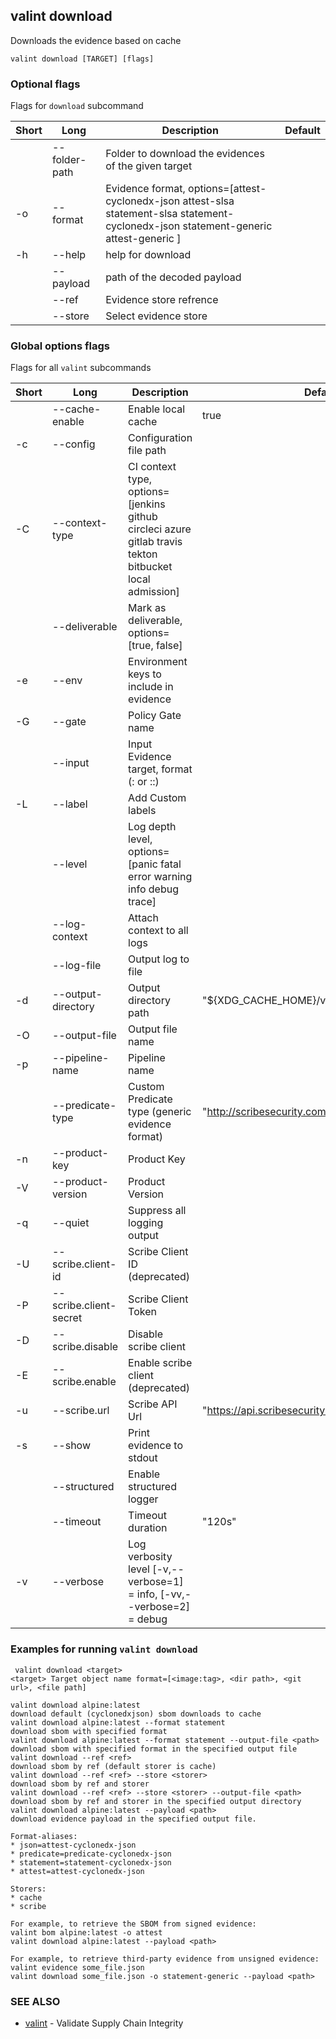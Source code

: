 ## valint download

Downloads the evidence based on cache

```
valint download [TARGET] [flags]
```

### Optional flags 
Flags for `download` subcommand


| Short | Long | Description | Default |
| --- | --- | --- | --- |
| | --folder-path | Folder to download the evidences of the given target | |
| -o | --format | Evidence format, options=[attest-cyclonedx-json attest-slsa statement-slsa statement-cyclonedx-json statement-generic attest-generic ] | |
| -h | --help | help for download | |
| | --payload | path of the decoded payload | |
| | --ref | Evidence store refrence | |
| | --store | Select evidence store | |


### Global options flags
Flags for all `valint` subcommands


| Short | Long | Description | Default |
| --- | --- | --- | --- |
| | --cache-enable | Enable local cache | true |
| -c | --config | Configuration file path | |
| -C | --context-type | CI context type, options=[jenkins github circleci azure gitlab travis tekton bitbucket local admission] | |
| | --deliverable | Mark as deliverable, options=[true, false] | |
| -e | --env | Environment keys to include in evidence | |
| -G | --gate | Policy Gate name | |
| | --input | Input Evidence target, format (<parser>:<file> or <scheme>:<name>:<tag>) | |
| -L | --label | Add Custom labels | |
| | --level | Log depth level, options=[panic fatal error warning info debug trace] | |
| | --log-context | Attach context to all logs | |
| | --log-file | Output log to file | |
| -d | --output-directory | Output directory path | "$\{XDG_CACHE_HOME\}/valint" |
| -O | --output-file | Output file name | |
| -p | --pipeline-name | Pipeline name | |
| | --predicate-type | Custom Predicate type (generic evidence format) | "http://scribesecurity.com/evidence/generic/v0.1" |
| -n | --product-key | Product Key | |
| -V | --product-version | Product Version | |
| -q | --quiet | Suppress all logging output | |
| -U | --scribe.client-id | Scribe Client ID (deprecated) | |
| -P | --scribe.client-secret | Scribe Client Token | |
| -D | --scribe.disable | Disable scribe client | |
| -E | --scribe.enable | Enable scribe client (deprecated) | |
| -u | --scribe.url | Scribe API Url | "https://api.scribesecurity.com" |
| -s | --show | Print evidence to stdout | |
| | --structured | Enable structured logger | |
| | --timeout | Timeout duration | "120s" |
| -v | --verbose | Log verbosity level [-v,--verbose=1] = info, [-vv,--verbose=2] = debug | |


### Examples for running `valint download`

```
 valint download <target>
<target> Target object name format=[<image:tag>, <dir path>, <git url>, <file path]

valint download alpine:latest                                            download default (cyclonedxjson) sbom downloads to cache
valint download alpine:latest --format statement                         download sbom with specified format
valint download alpine:latest --format statement --output-file <path>    download sbom with specified format in the specified output file
valint download --ref <ref>                                              download sbom by ref (default storer is cache)
valint download --ref <ref> --store <storer>                             download sbom by ref and storer
valint download --ref <ref> --store <storer> --output-file <path>        download sbom by ref and storer in the specified output directory
valint download alpine:latest --payload <path>                           download evidence payload in the specified output file.

Format-aliases:
* json=attest-cyclonedx-json
* predicate=predicate-cyclonedx-json
* statement=statement-cyclonedx-json
* attest=attest-cyclonedx-json

Storers:
* cache
* scribe

For example, to retrieve the SBOM from signed evidence:
valint bom alpine:latest -o attest
valint download alpine:latest --payload <path>

For example, to retrieve third-party evidence from unsigned evidence:
valint evidence some_file.json
valint download some_file.json -o statement-generic --payload <path>

```

### SEE ALSO

* [valint](valint.md)	 - Validate Supply Chain Integrity

